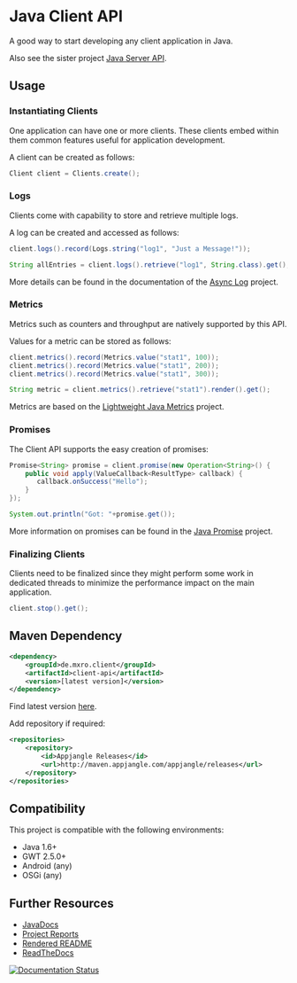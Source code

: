 # Java Client API

A good way to start developing any client application in Java. 

Also see the sister project [Java Server API](https://github.com/mxro/server-api).

## Usage

### Instantiating Clients

One application can have one or more clients. These clients embed within them common features useful for application development.

A client can be created as follows:

```java
Client client = Clients.create();
```

### Logs

Clients come with capability to store and retrieve multiple logs.

A log can be created and accessed as follows:

```java
client.logs().record(Logs.string("log1", "Just a Message!"));

String allEntries = client.logs().retrieve("log1", String.class).get();
```

More details can be found in the documentation of the [Async Log](https://github.com/mxro/async-log) project.

### Metrics

Metrics such as counters and throughput are natively supported by this API.

Values for a metric can be stored as follows:

```java
client.metrics().record(Metrics.value("stat1", 100));
client.metrics().record(Metrics.value("stat1", 200));
client.metrics().record(Metrics.value("stat1", 300));

String metric = client.metrics().retrieve("stat1").render().get();
```

Metrics are based on the [Lightweight Java Metrics](https://github.com/mxro/lightweight-java-metrics) project.

### Promises

The Client API supports the easy creation of promises:

```java
Promise<String> promise = client.promise(new Operation<String>() {
    public void apply(ValueCallback<ResultType> callback) {
       callback.onSuccess("Hello");
    }
});

System.out.println("Got: "+promise.get());
```

More information on promises can be found in the [Java Promise](https://github.com/mxro/java-promise) project.

### Finalizing Clients

Clients need to be finalized since they might perform some work in dedicated threads to minimize the performance impact on the main 
application.

```java
client.stop().get();
```

## Maven Dependency

```xml
<dependency>
    <groupId>de.mxro.client</groupId>
	<artifactId>client-api</artifactId>
	<version>[latest version]</version>
</dependency>
```

Find latest version [here](http://modules.appjangle.com/client-api/latest/project-summary.html).

Add repository if required:

```xml
<repositories>
	<repository>
		<id>Appjangle Releases</id>
		<url>http://maven.appjangle.com/appjangle/releases</url>
	</repository>
</repositories>
```

## Compatibility

This project is compatible with the following environments:

- Java 1.6+
- GWT 2.5.0+
- Android (any)
- OSGi (any)

## Further Resources

- [JavaDocs](http://modules.appjangle.com/client-api/latest/apidocs/)
- [Project Reports](http://modules.appjangle.com/client-api/latest/project-reports.html)
- [Rendered README](http://documentup.com/mxro/client-api)
- [ReadTheDocs](http://async-log.rtfd.org/)

[![Documentation Status](https://readthedocs.org/projects/async-log/badge/?version=latest)](https://readthedocs.org/projects/async-log/?badge=latest)
  


